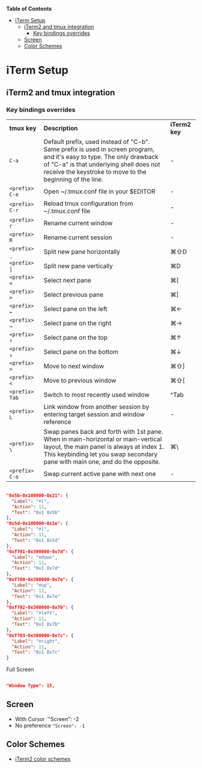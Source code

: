 <!-- START doctoc generated TOC please keep comment here to allow auto update -->
<!-- DON'T EDIT THIS SECTION, INSTEAD RE-RUN doctoc TO UPDATE -->
**Table of Contents**

- [iTerm Setup](#iterm-setup)
  - [iTerm2 and tmux integration](#iterm2-and-tmux-integration)
    - [Key bindings overrides](#key-bindings-overrides)
  - [Screen](#screen)
  - [Color Schemes](#color-schemes)

<!-- END doctoc generated TOC please keep comment here to allow auto update -->

# iTerm Setup

## iTerm2 and tmux integration

### Key bindings overrides

<table>
    <tr>
        <td nowrap><b>tmux key</b></td>
        <td><b>Description</b></td>
        <td><b>iTerm2 key</b></td>
    </tr>
    <tr>
        <td nowrap><code>C-a</code></td>
        <td>Default prefix, used instead of "C-b". Same prefix is used in screen program, and it's easy to type. The only drawback of "C-a" is that underlying shell does not receive the keystroke to move to the beginning of the line.
        </td>
        <td>-</td>
    </tr>
    <tr>
        <td nowrap><code>&lt;prefix&gt; C-e</code></td>
        <td>Open ~/.tmux.conf file in your $EDITOR</td>
        <td>-</td>
    </tr>
    <tr>
        <td><code>&lt;prefix&gt; C-r</code></td>
        <td>Reload tmux configuration from ~/.tmux.conf file</td>
        <td>-</td>
    </tr>
    <tr>
        <td><code>&lt;prefix&gt; r</code></td>
        <td>Rename current window</td>
        <td>-</td>
    </tr>
    <tr>
        <td><code>&lt;prefix&gt; R</code></td>
        <td>Rename current session</td>
        <td>-</td>
    </tr>
    <tr>
        <td><code>&lt;prefix&gt; _</code></td>
        <td>Split new pane horizontally</td>
        <td>⌘⇧D</td>
    </tr>
    <tr>
        <td><code>&lt;prefix&gt; |</code></td>
        <td>Split new pane vertically</td>
        <td>⌘D</td>
    </tr>
    <tr>
        <td><code>&lt;prefix&gt; &lt;</code></td>
        <td>Select next pane</td>
        <td>⌘[</td>
    </tr>
    <tr>
        <td><code>&lt;prefix&gt; &gt;</code></td>
        <td>Select previous pane</td>
        <td>⌘]</td>
    </tr>
    <tr>
        <td><code>&lt;prefix&gt; ←</code></td>
        <td>Select pane on the left</td>
        <td>⌘←</td>
    </tr>
    <tr>
        <td><code>&lt;prefix&gt; →</code></td>
        <td>Select pane on the right</td>
        <td>⌘→</td>
    </tr>
    <tr>
        <td><code>&lt;prefix&gt; ↑</code></td>
        <td>Select pane on the top</td>
        <td>⌘↑</td>
    </tr>
    <tr>
        <td><code>&lt;prefix&gt; ↓</code></td>
        <td>Select pane on the bottom</td>
        <td>⌘↓</td>
    </tr>
    <tr>
        <td><code>&lt;prefix&gt; &gt;</code></td>
        <td>Move to next window</td>
        <td>⌘⇧]</td>
    </tr>
    <tr>
        <td><code>&lt;prefix&gt; &lt;</code></td>
        <td>Move to previous window</td>
        <td>⌘⇧[</td>
    </tr>
    <tr>
        <td><code>&lt;prefix&gt; Tab</code></td>
        <td>Switch to most recently used window</td>
        <td>^Tab</td>
    </tr>
    <tr>
        <td><code>&lt;prefix&gt; L</code></td>
        <td>Link window from another session by entering target session and window reference</td>
        <td>-</td>
    </tr>
    <tr>
        <td><code>&lt;prefix&gt; \</code></td>
        <td>Swap panes back and forth with 1st pane. When in main-horizontal or main-vertical layout, the main panel is always at index 1. This keybinding let you swap secondary pane with main one, and do the opposite.</td>
        <td>⌘\</td>
    </tr>
    <tr>
        <td><code>&lt;prefix&gt; C-o</code></td>
        <td>Swap current active pane with next one</td>
        <td>-</td>
    </tr>
</table>

```json

"0x5b-0x100000-0x21": {
  "Label": "⌘[",
  "Action": 11,
  "Text": "0x1 0x5b"
},
"0x5d-0x100000-0x1e": {
  "Label": "⌘]",
  "Action": 11,
  "Text": "0x1 0x5d"
},
"0xf701-0x300000-0x7d": {
  "Label": "⌘down",
  "Action": 11,
  "Text": "0x1 0x7d"
},
"0xf700-0x300000-0x7e": {
  "Label": "⌘up",
  "Action": 11,
  "Text": "0x1 0x7e"
},
"0xf702-0x300000-0x7b": {
  "Label": "⌘left",
  "Action": 11,
  "Text": "0x1 0x7b"
},
"0xf703-0x300000-0x7c": {
  "Label": "⌘right",
  "Action": 11,
  "Text": "0x1 0x7c"
}

```

Full Screen
```json

"Window Type": 15,

```

## Screen

- With Cursor `"Screen": -2
- No preference `"Screen": -1`

## Color Schemes

- [iTerm2 color schemes](https://iterm2colorschemes.com/)
